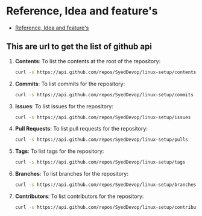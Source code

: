 # Reference, Idea and feature's

<!--toc:start-->

- [Reference, Idea and feature's](#reference-idea-and-features)
<!--toc:end-->

## This are url to get the list of github api

1. **Contents**: To list the contents at the root of the repository:

   ```bash
   curl -s https://api.github.com/repos/SyedDevop/linux-setup/contents
   ```

2. **Commits**: To list commits for the repository:

   ```bash
   curl -s https://api.github.com/repos/SyedDevop/linux-setup/commits

   ```

3. **Issues**: To list issues for the repository:

   ```bash
   curl -s https://api.github.com/repos/SyedDevop/linux-setup/issues
   ```

4. **Pull Requests**: To list pull requests for the repository:

   ```bash
   curl -s https://api.github.com/repos/SyedDevop/linux-setup/pulls
   ```

5. **Tags**: To list tags for the repository:

   ```bash
   curl -s https://api.github.com/repos/SyedDevop/linux-setup/tags
   ```

6. **Branches**: To list branches for the repository:

   ```bash
   curl -s https://api.github.com/repos/SyedDevop/linux-setup/branches
   ```

7. **Contributors**: To list contributors for the repository:

   ```bash
   curl -s https://api.github.com/repos/SyedDevop/linux-setup/contributors
   ```
